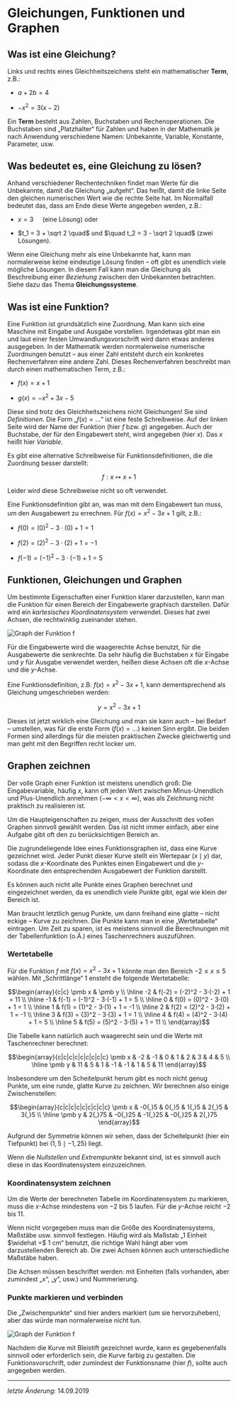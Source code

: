 # Gleichungen, Funktionen und Graphen

## Was ist eine Gleichung?

Links und rechts eines Gleichheitszeichens steht ein mathematischer **Term**, z.B.:

 - $a + 2b = 4$

 - $-x^2 = 3(x - 2)$

Ein **Term** besteht aus Zahlen, Buchstaben und Rechenoperationen. Die Buchstaben sind „Platzhalter“ für Zahlen und haben in der Mathematik je nach Anwendung verschiedene Namen: Unbekannte, Variable, Konstante, Parameter, usw.

## Was bedeutet es, eine Gleichung zu lösen?

Anhand verschiedener Rechentechniken findet man Werte für die Unbekannte, damit die Gleichung „aufgeht“. Das heißt, damit die linke Seite den gleichen numerischen Wert wie die rechte Seite hat. Im Normalfall bedeutet das, dass am Ende diese Werte angegeben werden, z.B.:

 - $x=3\quad$ (eine Lösung) oder

 - $t_1 = 3 + \sqrt 2 \quad$ und $\quad t_2 = 3 - \sqrt 2 \quad$ (zwei Lösungen).

Wenn eine Gleichung mehr als eine Unbekannte hat, kann man normalerweise keine eindeutige Lösung finden – oft gibt es unendlich viele mögliche Lösungen. In diesem Fall kann man die Gleichung als Beschreibung einer *Beziehung* zwischen den Unbekannten betrachten. Siehe dazu das Thema **Gleichungssysteme**.

## Was ist eine Funktion?

Eine Funktion ist grundsätzlich eine Zuordnung. Man kann sich eine Maschine mit Eingabe und Ausgabe vorstellen. Irgendetwas gibt man ein und laut einer festen Umwandlungsvorschrift wird dann etwas anderes ausgegeben. In der Mathematik werden normalerweise numerische Zuordnungen benutzt – aus einer Zahl entsteht durch ein konkretes Rechenverfahren eine andere Zahl. Dieses Rechenverfahren beschreibt man durch einen mathematischen Term, z.B.:

 - $f(x) = x + 1$

 - $g(x) = -x^2 + 3x - 5$

Diese sind trotz des Gleichheitszeichens nicht Gleichungen! Sie sind *Definitionen*.  Die Form „$f(x) = \dots$“ ist eine feste Schreibweise. Auf der linken Seite wird der Name der Funktion (hier $f$ bzw. $g$) angegeben. Auch der Buchstabe, der für den Eingabewert steht, wird angegeben (hier $x$). Das $x$ heißt hier *Variable*.

Es gibt eine alternative Schreibweise für Funktionsdefinitionen, die die Zuordnung besser darstellt:

$$f: x \mapsto x + 1$$

Leider wird diese Schreibweise nicht so oft verwendet.

Eine Funktionsdefinition gibt an, was man mit dem Eingabewert tun muss, um den Ausgabewert zu errechnen. Für $f(x) = x^2 - 3x + 1$ gilt, z.B.:

 - $f(0) = (0)^2 - 3·(0) + 1 = 1$

 - $f(2) = (2)^2 - 3·(2) + 1 = -1$

 - $f(-1) = (-1)^2 - 3·(-1) + 1 = 5$

## Funktionen, Gleichungen und Graphen

Um bestimmte Eigenschaften einer Funktion klarer darzustellen, kann man die Funktion für einen Bereich der Eingabewerte graphisch darstellen. Dafür wird ein *kartesisches Koordinatensystem* verwendet. Dieses hat zwei Achsen, die rechtwinklig zueinander stehen.

![Graph der Funktion $f$](../img/Graph-Zeichnen/Kartesisch.svg)

Für die Eingabewerte wird die waagerechte Achse benutzt, für die Ausgabewerte die senkrechte. Da sehr häufig die Buchstaben *x* für Eingabe und *y* für Ausgabe verwendet werden, heißen diese Achsen oft die *x*-Achse und die *y*-Achse.

Eine Funktionsdefinition, z.B. $f(x) = x^2 - 3x + 1$, kann dementsprechend als Gleichung umgeschrieben werden:

$$y = x^2 - 3x + 1$$

Dieses ist jetzt wirklich eine Gleichung und man sie kann auch – bei Bedarf – umstellen, was für die erste Form ($f(x) = \dots$) keinen Sinn ergibt. Die beiden Formen sind allerdings für die meisten praktischen Zwecke gleichwertig und man geht mit den Begriffen recht locker um.

## Graphen zeichnen

Der volle Graph einer Funktion ist meistens unendlich groß: Die Eingabevariable, häufig *x*, kann oft jeden Wert zwischen Minus-Unendlich und Plus-Unendlich annehmen ($-\infty < x < \infty$), was als Zeichnung nicht praktisch zu realisieren ist.

Um die Haupteigenschaften zu zeigen, muss der Ausschnitt des vollen Graphen sinnvoll gewählt werden. Das ist nicht immer einfach, aber eine Aufgabe gibt oft den zu berücksichtigen Bereich an.

Die zugrundeliegende Idee eines Funktionsgraphen ist, dass eine Kurve gezeichnet wird. Jeder Punkt dieser Kurve stellt ein Wertepaar $(x \mid y)$ dar, sodass die *x*-Koordinate des Punktes einen Eingabewert und die *y*-Koordinate den entsprechenden Ausgabewert der Funktion darstellt.

Es können auch nicht alle Punkte eines Graphen berechnet und eingezeichnet werden, da es unendlich viele Punkte gibt, egal wie klein der Bereich ist.

Man braucht letztlich genug Punkte, um dann freihand eine glatte – nicht eckige – Kurve zu zeichnen. Die Punkte kann man in eine „Wertetabelle“ eintragen. Um Zeit zu sparen, ist es meistens sinnvoll die Berechnungen mit der Tabellenfunktion (o.Ä.) eines Taschenrechners auszuführen.

### Wertetabelle

Für die Funktion $f$ mit $f(x) = x^2 - 3x + 1$ könnte man den Bereich $-2 \le x \le 5$ wählen. Mit „Schrittlänge“ 1 ensteht die folgende Wertetabelle:

$$\begin{array}{c|c} 
\pmb x & \pmb y \\ \hline
-2 & f(-2) = (-2)^2 - 3·(-2) + 1 = 11 \\ \hline
-1 & f(-1) = (-1)^2 - 3·(-1) + 1 = 5 \\ \hline
0 & f(0) = (0)^2 - 3·(0) + 1 = 1 \\ \hline
1 & f(1) = (1)^2 - 3·(1) + 1 = -1 \\ \hline
2 & f(2) = (2)^2 - 3·(2) + 1 = -1 \\ \hline
3 & f(3) = (3)^2 - 3·(3) + 1 = 1 \\ \hline
4 & f(4) = (4)^2 - 3·(4) + 1 = 5 \\ \hline
5 & f(5) = (5)^2 - 3·(5) + 1 = 11 \\
\end{array}$$

Die Tabelle kann natürlich auch waagerecht sein und die Werte mit Taschenrechner berechnet:

$$\begin{array}{c|c|c|c|c|c|c|c|c} 
\pmb x & -2 & -1 & 0 & 1 & 2 & 3 & 4 & 5 \\ \hline
\pmb y & 11 & 5 & 1 & -1 & -1 & 1 & 5 & 11 
\end{array}$$

Insbesondere um den Scheitelpunkt herum gibt es noch nicht genug Punkte, um eine runde, glatte Kurve zu zeichnen. Wir berechnen also einige Zwischenstellen:

$$\begin{array}{c|c|c|c|c|c|c|c|c} 
\pmb x & -0{,}5 & 0{,}5 & 1{,}5 & 2{,}5 & 3{,}5 \\ \hline
\pmb y & 2{,}75 & -0{,}25 & -1{,}25 & -0{,}25 & 2{,}75
\end{array}$$

Aufgrund der Symmetrie können wir sehen, dass der Scheitelpunkt (hier ein Tiefpunkt) bei $(1{,}5 \mid -1{,}25)$ liegt.

Wenn die *Nullstellen* und *Extrempunkte* bekannt sind, ist es sinnvoll auch diese in das Koordinatensystem einzuzeichnen.

### Koordinatensystem zeichnen

Um die Werte der berechneten Tabelle im Koordinatensystem zu markieren, muss die *x*-Achse mindestens von $-2$ bis $5$ laufen. Für die *y*-Achse reicht $-2$ bis $11$.

Wenn nicht vorgegeben muss man die Größe des Koordinatensystems, Maßstäbe usw. sinnvoll festlegen. Häufig wird als Maßstab „1 Einheit $\widehat =$ 1 cm“ benutzt, die richtige Wahl hängt aber vom darzustellenden Bereich ab. Die zwei Achsen können auch unterschiedliche Maßstäbe haben.

Die Achsen müssen beschriftet werden: mit Einheiten (falls vorhanden, aber zumindest „x“, „y“, usw.) und Nummerierung.

### Punkte markieren und verbinden

Die „Zwischenpunkte“ sind hier anders markiert (um sie hervorzuheben), aber das würde man normalerweise nicht tun.

![Graph der Funktion $f$](../img/Graph-Zeichnen/graph1.svg)

Nachdem die Kurve mit Bleistift gezeichnet wurde, kann es
gegebenenfalls sinnvoll oder erforderlich sein, die Kurve farbig zu gestalten. Die Funktionsvorschrift, oder zumindest der Funktionsname (hier $f$), sollte auch angegeben werden.

- - -
*letzte Änderung*: 14.09.2019
